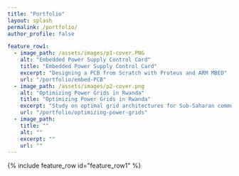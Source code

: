 ```yaml
---
title: "Portfolio"
layout: splash
permalink: /portfolio/
author_profile: false

feature_row1:
  - image_path: /assets/images/p1-cover.PNG
    alt: "Embedded Power Supply Control Card"
    title: "Embedded Power Supply Control Card"
    excerpt: "Designing a PCB from Scratch with Proteus and ARM MBED"
    url: "/portfolio/embed-PCB"
  - image_path: /assets/images/p2-cover.png
    alt: "Optimizing Power Grids in Rwanda"
    title: "Optimizing Power Grids in Rwanda"
    excerpt: "Study on optimal grid architectures for Sub-Saharan communities"
    url: "/portfolio/optimizing-power-grids"
  - image_path: 
    title: ""
    alt: ""
    excerpt: ""
    url: ""
---
```


<!-- {% include feature_row id="feature_row3" %} -->

<!-- {% include feature_row id="feature_row2" %} -->

{% include feature_row id="feature_row1" %}